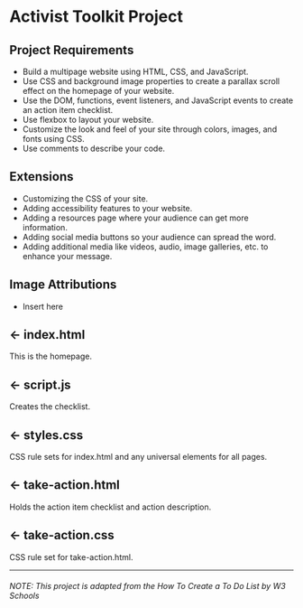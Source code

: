 # Activist Toolkit Project


## Project Requirements
- Build a multipage website using HTML, CSS, and JavaScript.
- Use CSS and background image properties to create a parallax scroll effect on the homepage of your website.
- Use the DOM, functions, event listeners, and JavaScript events to create an action item checklist.
- Use flexbox to layout your website.
- Customize the look and feel of your site through colors, images, and  fonts using CSS. 
- Use comments to describe your code.



## Extensions
- Customizing the CSS of your site. 
- Adding accessibility features to your website. 
- Adding a resources page where your audience can get more information. 
- Adding social media buttons so your audience can spread the word. 
- Adding additional media like videos, audio, image galleries, etc. to enhance your message.

## Image Attributions
- Insert here


## ← index.html
This is the homepage.

## ← script.js
Creates the checklist.

## ← styles.css
CSS rule sets for index.html and any universal elements for all pages. 


## ← take-action.html
Holds the action item checklist and action description.

## ← take-action.css
CSS rule set for take-action.html.

---

###### *NOTE: This project is adapted from the How To Create a To Do List by W3 Schools*

